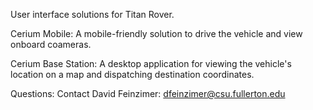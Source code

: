 User interface solutions for Titan Rover.


Cerium Mobile:
A mobile-friendly solution to drive the vehicle and view onboard coameras.


Cerium Base Station:
A desktop application for viewing the vehicle's location on a map and dispatching destination coordinates.


Questions:
Contact David Feinzimer: dfeinzimer@csu.fullerton.edu
